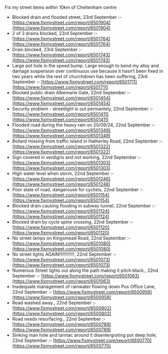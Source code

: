 Fix my street items within 10km of Cheltenham centre

<!-- fix_marker starts -->

- Blocked drain and flooded street, 23rd September :- [https://www.fixmystreet.com/report/6501904](https://www.fixmystreet.com/report/6501904)
- 2 of 3 drains blocked, 23rd September :- [https://www.fixmystreet.com/report/6501764](https://www.fixmystreet.com/report/6501764)
- Drain blocked, 23rd September :- [https://www.fixmystreet.com/report/6501743](https://www.fixmystreet.com/report/6501743)
- Large pot hole in the speed bump. Large enough to bend my alloy and damage suspension over continuous use because it hasn’t been fixed in two years while the rest of churchdown has been suffering, 23rd September :- [https://www.fixmystreet.com/report/6501711](https://www.fixmystreet.com/report/6501711)
- Blocked public drain Albemarle Gate, 22nd September :- [https://www.fixmystreet.com/report/6501454](https://www.fixmystreet.com/report/6501454)
- Security problem - streetlight is out permantely, 22nd September :- [https://www.fixmystreet.com/report/6501411](https://www.fixmystreet.com/report/6501411)
- Flooded road during the heavy rain on 20/09/24, 22nd September :- [https://www.fixmystreet.com/report/6501349](https://www.fixmystreet.com/report/6501349)
- Bollard missing from traffic island in Hatherley Road, 22nd September :- [https://www.fixmystreet.com/report/6501322](https://www.fixmystreet.com/report/6501322)
- Sign covered in verdigris and not working, 22nd September :- [https://www.fixmystreet.com/report/6501303](https://www.fixmystreet.com/report/6501303)
- High water level when storm, 22nd September :- [https://www.fixmystreet.com/report/6501248](https://www.fixmystreet.com/report/6501248)
- Poor state of road, dangerouse for cyclists, 22nd September :- [https://www.fixmystreet.com/report/6501154](https://www.fixmystreet.com/report/6501154)
- Blocked drain causing flooding in subway tunnel, 22nd September :- [https://www.fixmystreet.com/report/6501124](https://www.fixmystreet.com/report/6501124)
- Blocked drain by cycle spine crossing, 22nd September :- [https://www.fixmystreet.com/report/6501120](https://www.fixmystreet.com/report/6501120)
- No street lamps on Kingsmead Road, 22nd September :- [https://www.fixmystreet.com/report/6501080](https://www.fixmystreet.com/report/6501080)
- No street lights AGAIN!!!!!!!!!!!!, 22nd September :- [https://www.fixmystreet.com/report/6501073](https://www.fixmystreet.com/report/6501073)
- Numerous Street lights out along the path making it pitch black., 22nd September :- [https://www.fixmystreet.com/report/6501063](https://www.fixmystreet.com/report/6501063)
- Inadequate management of rainwater flowing down Pos Office Lane, 22nd September :- [https://www.fixmystreet.com/report/6500958](https://www.fixmystreet.com/report/6500958)
- Road washed away., 22nd September :- [https://www.fixmystreet.com/report/6500802](https://www.fixmystreet.com/report/6500802)
- Road needs resurfacing., 22nd September :- [https://www.fixmystreet.com/report/6500789](https://www.fixmystreet.com/report/6500789)
- Sinking man hole and tarmac around it disentergrating pot deep hole, 22nd September :- [https://www.fixmystreet.com/report/6500770](https://www.fixmystreet.com/report/6500770)

<!-- fix_marker ends -->